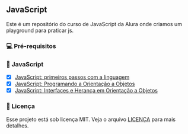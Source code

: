 ## JavaScript

Este é um repositório do curso de JavaScript da Alura onde criamos um playground para praticar js.

### 💻 Pré-requisitos

### 🚀 JavaScript

- [x] [JavaScript: primeiros passos com a linguagem](https://cursos.alura.com.br/course/javascript-introducao)
- [x] [JavaScript: Programando a Orientação a Objetos](https://cursos.alura.com.br/course/javascritpt-orientacao-objetos)
- [x] [JavaScript: Interfaces e Herança em Orientação a Objetos](https://cursos.alura.com.br/course/javascript-polimorfismo)

### 📝 Licença

Esse projeto está sob licença MIT. Veja o arquivo [LICENÇA](https://github.com/RuyArmando/alura-js/blob/main/LICENSE) para mais detalhes.

